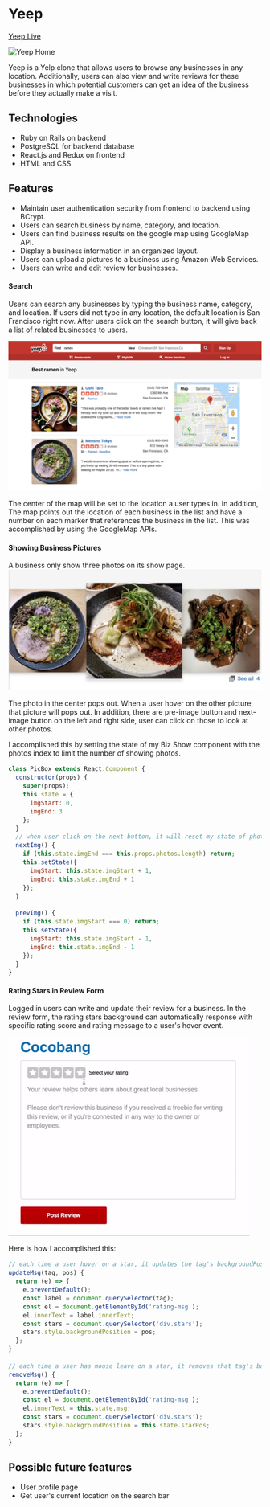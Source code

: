 # Yeep
[Yeep Live](https://yeep.herokuapp.com/#/)

![Yeep Home](app/assets/images/readme/yeep_home.png)

Yeep is a Yelp clone that allows users to browse any businesses in any location. Additionally, users can also view and write reviews for these businesses in which potential customers can get an idea of the business before they actually make a visit.

## Technologies
* Ruby on Rails on backend
* PostgreSQL for backend database
* React.js and Redux on frontend
* HTML and CSS

## Features
* Maintain user authentication security from frontend to backend using BCrypt.
* Users can search business by name, category, and location.
* Users can find business results on the google map using GoogleMap API.
* Display a business information in an organized layout.
* Users can upload a pictures to a business using Amazon Web Services.
* Users can write and edit review for businesses.

#### Search
Users can search any businesses by typing the business name, category, and location. If users did not type in any location, the default location is San Francisco right now. After users click on the search button, it will give back a list of related businesses to users.

![Search](app/assets/images/readme/search.png)

The center of the map will be set to the location a user types in. In addition, The map points out the location of each business in the list and have a number on each marker that references the business in the list. This was accomplished by using the GoogleMap APIs.

#### Showing Business Pictures
A business only show three photos on its show page.
![Pictures](app/assets/images/readme/pictures.png)

The photo in the center pops out. When a user hover on the other picture, that picture will pops out. In addition, there are pre-image button and next-image button on the left and right side, user can click on those to look at other photos.

I accomplished this by setting the state of my Biz Show component with the photos index to limit the number of showing photos.
```Javascript
class PicBox extends React.Component {
  constructor(props) {
    super(props);
    this.state = {
      imgStart: 0,
      imgEnd: 3
    };
  }
  // when user click on the next-button, it will reset my state of photo slicing range
  nextImg() {
    if (this.state.imgEnd === this.props.photos.length) return;
    this.setState({
      imgStart: this.state.imgStart + 1,
      imgEnd: this.state.imgEnd + 1
    });
  }

  prevImg() {
    if (this.state.imgStart === 0) return;
    this.setState({
      imgStart: this.state.imgStart - 1,
      imgEnd: this.state.imgEnd - 1
    });
  }
}
```

#### Rating Stars in Review Form
Logged in users can write and update their review for a business. In the review form, the rating stars background can automatically response with specific rating score and rating message to a user's hover event.

![Review](app/assets/images/readme/review.gif)


Here is how I accomplished this:
```Javascript
// each time a user hover on a star, it updates the tag's backgroundPosition to show the right rating background.
updateMsg(tag, pos) {
  return (e) => {
    e.preventDefault();
    const label = document.querySelector(tag);
    const el = document.getElementById('rating-msg');
    el.innerText = label.innerText;
    const stars = document.querySelector('div.stars');
    stars.style.backgroundPosition = pos;
  };
}

// each time a user has mouse leave on a star, it removes that tag's backgroundPosition attribute.
removeMsg() {
  return (e) => {
    e.preventDefault();
    const el = document.getElementById('rating-msg');
    el.innerText = this.state.msg;
    const stars = document.querySelector('div.stars');
    stars.style.backgroundPosition = this.state.starPos;
  };
}
```

## Possible future features
* User profile page
* Get user's current location on the search bar
